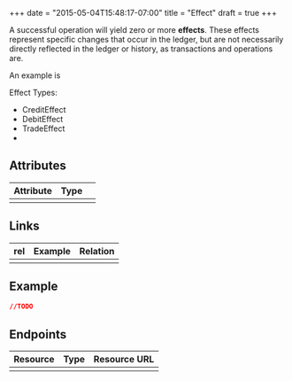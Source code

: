 +++
date = "2015-05-04T15:48:17-07:00"
title = "Effect"
draft = true
+++

A successful operation will yield zero or more **effects**.  These effects
represent specific changes that occur in the ledger, but are not necessarily
directly reflected in the ledger or history, as transactions and operations are.

An example is 

Effect Types:
- CreditEffect
- DebitEffect
- TradeEffect
- 

## Attributes

| Attribute | Type |     |
| --------- | ---- | --- |
|           |      |     |

## Links

| rel | Example | Relation |
| --- | ------- | -------- |
|     |         |          |

## Example

```json
//TODO
```

## Endpoints

| Resource | Type | Resource URL |
| -------- | ---- | ------------ |
|          |      |              |
